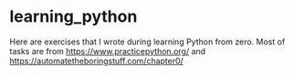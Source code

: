 # learning_python
Here are exercises that I wrote during learning Python from zero. Most of tasks are from https://www.practicepython.org/ and  https://automatetheboringstuff.com/chapter0/
